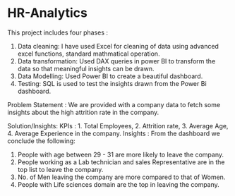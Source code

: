 # HR-Analytics
This project includes four phases :
1. Data cleaning: I have used Excel for cleaning of data using advanced excel functions, standard mathmatical operation.
2. Data transformation: Used DAX queries in power BI to transform the data so that meaningful insights can be drawn.
3. Data Modelling: Used Power BI to create a beautiful dashboard.
4. Testing: SQL is used to test the insights drawn from the Power Bi dashboard.


Problem Statement : We are provided with a company data to fetch some insights about the high attrition rate in the company.

Solution/Insights:
KPIs : 1. Total Employees, 2. Attrition rate, 3. Average Age, 4. Average Experience in the company.
Insights : From the dashboard we conclude the following:
1. People with age between 29 - 31 are more likely to leave the company.
2. People working as a Lab technician and sales Representative are in the top list to leave the company.
3. No. of Men leaving the company are more compared to that of Women.
4. People with Life sciences domain are the top in leaving the company.
    

